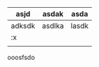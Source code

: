 
| asjd   | asdak  | asda  |
|--------|--------|-------|
| adksdk | asdlka | lasdk |
| :x     |        |       |
|        |        |       |
ooosfsdo
